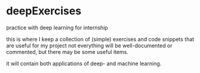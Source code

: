 # deepExercises
practice with deep learning for internship

this is where I keep a collection of (simple) exercises and code snippets that are useful for my project
not everything will be well-documented or commented, but there may be some useful items.

it will contain both applications of deep- and machine learning.
